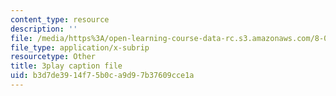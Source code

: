 ```yaml
---
content_type: resource
description: ''
file: /media/https%3A/open-learning-course-data-rc.s3.amazonaws.com/8-03sc-physics-iii-vibrations-and-waves-fall-2016/b3d7de3914f75b0ca9d97b37609cce1a_8P2AvGGtm_A.vtt
file_type: application/x-subrip
resourcetype: Other
title: 3play caption file
uid: b3d7de39-14f7-5b0c-a9d9-7b37609cce1a
---
```

